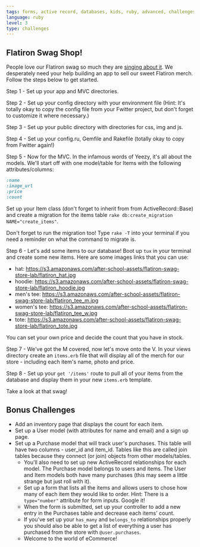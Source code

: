 ```yaml
---
tags: forms, active record, databases, kids, ruby, advanced, challenges
language: ruby
level: 3
type: challenges
---
```


## Flatiron Swag Shop!

People love our Flatiron swag so much they are [singing about it](https://docs.google.com/a/flatironschool.com/file/d/0B_qWLnYbXOdPS2tMbHVpOG1GUVE/edit). We desperately need your help building an app to sell our sweet Flatiron merch. Follow the steps below to get started.

Step 1 - Set up your app and MVC directories.

Step 2 - Set up your config directory with your environment file (Hint: It's totally okay to copy the config file from your Fwitter project, but don't forget to customize it where necessary.)

Step 3 - Set up your public directory with directories for css, img and js.

Step 4 - Set up your config.ru, Gemfile and Rakefile (totally okay to copy from Fwitter again!)

Step 5 - Now for the MVC. In the infamous words of Yeezy, it's all about the models. We'll start off with one model/table for Items with the following attributes/columns:

```ruby
:name
:image_url 
:price
:count
```

Set up your Item class (don't forget to inherit from from ActiveRecord::Base) and create a migration for the items table `rake db:create_migration NAME="create_items"`. 

Don't forget to run the migration too! Type `rake -T` into your terminal if you need a reminder on what the command to migrate is.

Step 6 - Let's add some items to our database! Boot up `tux` in your terminal and create some new items. Here are some images links that you can use:

+ hat: https://s3.amazonaws.com/after-school-assets/flatiron-swag-store-lab/flatiron_hat.jpg
+ hoodie: https://s3.amazonaws.com/after-school-assets/flatiron-swag-store-lab/flatiron_hoodie.jpg
+ men's tee: https://s3.amazonaws.com/after-school-assets/flatiron-swag-store-lab/flatiron_tee_m.jpg
+ women's tee: https://s3.amazonaws.com/after-school-assets/flatiron-swag-store-lab/flatiron_tee_w.jpg
+ tote: https://s3.amazonaws.com/after-school-assets/flatiron-swag-store-lab/flatiron_tote.jpg

You can set your own price and decide the count that you have in stock.

Step 7 - We've got the M covered, now let's move onto the V. In your views directory create an `items.erb` file that will display all of the merch for our store - including each item's name, photo and price.

Step 8 - Set up your `get '/items'` route to pull all of your items from the database and display them in your new `items.erb` template.

Take a look at that swag!

## Bonus Challenges
+ Add an inventory page that displays the count for each item.
+ Set up a User model (with attributes for name and email) and a sign up page.
+ Set up a Purchase model that will track user's purchases. This table will have two columns - user_id and item_id. Tables like this are called join tables because they connect (or join) objects from other models/tables.
  * You'll also need to set up new ActiveRecord relationships for each model. The Purchase model belongs to users and items. The User and Item models both have many purchases (this may seem a little strange but just roll with it).
  * Set up a form that lists all the items and allows users to chose how many of each item they would like to order. Hint: There is a `type="number"` attribute for form inputs. Google it! 
  * When the form is submitted, set up your controller to add a new entry in the Purchases table and decrease each items' count.
  * If you've set up your `has_many` and `belongs_to` relationships properly you should also be able to get a list of everything a user has purchased from the store with `@user.purchases`.
  * Welcome to the world of eCommerce!

